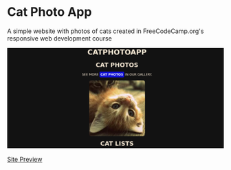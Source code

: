 <h1>Cat Photo App</h1>

<p>A simple website with photos of cats created in FreeCodeCamp.org's responsive web development course</p>

![Print do site](./assets/photordm.png)

[Site Preview](https://catphotoapp-two.vercel.app/)
